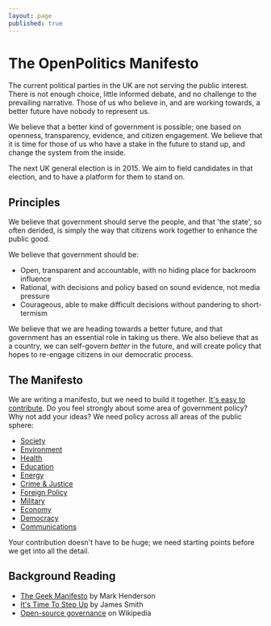 ```yaml
---
layout: page
published: true
---
```


# The OpenPolitics Manifesto

The current political parties in the UK are not serving the public interest. There is not enough choice, little informed debate, and no challenge to the prevailing narrative. Those of us who believe in, and are working towards, a better future have nobody to represent us.

We believe that a better kind of government is possible; one based on openness, transparency, evidence, and citizen engagement. We believe that it is time for those of us who have a stake in the future to stand up, and change the system from the inside.

The next UK general election is in 2015. We aim to field candidates in that election, and to have a platform for them to stand on.

## Principles

We believe that government should serve the people, and that 'the state', so often derided, is simply the way that citizens work together to enhance the public good.

We believe that government should be:

* Open, transparent and accountable, with no hiding place for backroom influence
* Rational, with decisions and policy based on sound evidence, not media pressure
* Courageous, able to make difficult decisions without pandering to short-termism

We believe that we are heading towards a better future, and that government has an essential role in taking us there. We also believe that as a country, we can self-govern *better* in the future, and will create policy that hopes to re-engage citizens in our democratic process.

## The Manifesto

We are writing a manifesto, but we need to build it together. [It's easy to contribute](contributing.html). Do you feel strongly about some area of government policy? Why not add your ideas? We need policy across all areas of the public sphere:

* [Society](society.html)
* [Environment](environment.html)
* [Health](health.html)
* [Education](education.html)
* [Energy](energy.html)
* [Crime & Justice](crime.html)
* [Foreign Policy](foreign_policy.html)
* [Military](military.html)
* [Economy](economy.html)
* [Democracy](democracy.html)
* [Communications](communications.html)

Your contribution doesn't have to be huge; we need starting points before we get into all the detail.

## Background Reading

* [The Geek Manifesto](http://geekmanifesto.wordpress.com/about/) by Mark Henderson
* [It's Time To Step Up](http://floppy.org.uk/blog/2013/07/05/its-time-to-step-up/) by James Smith
* [Open-source governance](https://en.wikipedia.org/wiki/Open-source_governance) on Wikipedia
